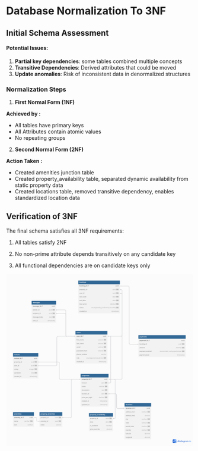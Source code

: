 # Database Normalization To 3NF

## Initial Schema Assessment

#### Potential Issues:
1. **Partial key dependencies**: some tables combined multiple concepts
2. **Transitive Dependencies**: Derived attributes that could be moved
3. **Update anomalies**: Risk of inconsistent data in denormalized structures

### Normalization Steps
1. **First Normal Form (1NF)**

**Achieved by :**
- All tables have primary keys
- All Attributes contain atomic values
- No repeating groups

2. **Second Normal Form (2NF)**

**Action Taken :**
- Created amenities junction table
- Created property_availability table, separated dynamic availability from static property data
- Created locations table, removed transitive dependency, enables standardized location data


## Verification of 3NF
The final schema satisfies all 3NF requirements:

1. All tables satisfy 2NF

2. No non-prime attribute depends transitively on any candidate key

3. All functional dependencies are on candidate keys only


![alt text](normalized_schema.png)